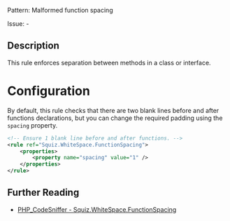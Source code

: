 Pattern: Malformed function spacing

Issue: -

## Description

This rule enforces separation between methods in a class or interface.

# Configuration

By default, this rule checks that there are two blank lines before and after functions declarations, but you can change the required padding using the `spacing` property.

```xml
<!-- Ensure 1 blank line before and after functions. -->
<rule ref="Squiz.WhiteSpace.FunctionSpacing">
    <properties>
        <property name="spacing" value="1" />
    </properties>
</rule>
```

## Further Reading

* [PHP_CodeSniffer - Squiz.WhiteSpace.FunctionSpacing](https://github.com/squizlabs/PHP_CodeSniffer/blob/master/src/Standards/Squiz/Sniffs/WhiteSpace/FunctionSpacingSniff.php)